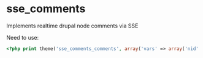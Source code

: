 sse_comments
============

Implements realtime drupal node comments via SSE

Need to use:  
```php
<?php print theme('sse_comments_comments', array('vars' => array('nid' => $node_id))); ?>
```
